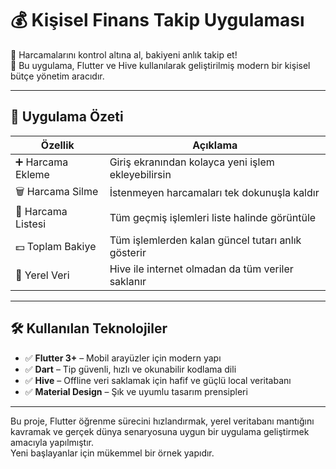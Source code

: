 # 💰 Kişisel Finans Takip Uygulaması

🧾 Harcamalarını kontrol altına al, bakiyeni anlık takip et!  
📱 Bu uygulama, Flutter ve Hive kullanılarak geliştirilmiş modern bir kişisel bütçe yönetim aracıdır.

---

## 📸 Uygulama Özeti

| Özellik            | Açıklama                                 |
|--------------------|-----------------------------------------|
| ➕ Harcama Ekleme    | Giriş ekranından kolayca yeni işlem ekleyebilirsin |
| 🗑️ Harcama Silme     | İstenmeyen harcamaları tek dokunuşla kaldır |
| 📃 Harcama Listesi   | Tüm geçmiş işlemleri liste halinde görüntüle |
| 💵 Toplam Bakiye     | Tüm işlemlerden kalan güncel tutarı anlık gösterir |
| 💾 Yerel Veri        | Hive ile internet olmadan da tüm veriler saklanır |

---

## 🛠️ Kullanılan Teknolojiler

- ✅ **Flutter 3+** – Mobil arayüzler için modern yapı  
- ✅ **Dart** – Tip güvenli, hızlı ve okunabilir kodlama dili  
- ✅ **Hive** – Offline veri saklamak için hafif ve güçlü local veritabanı  
- ✅ **Material Design** – Şık ve uyumlu tasarım prensipleri  

---



Bu proje, Flutter öğrenme sürecini hızlandırmak, yerel veritabanı mantığını kavramak ve gerçek dünya senaryosuna uygun bir uygulama geliştirmek amacıyla yapılmıştır.  
Yeni başlayanlar için mükemmel bir örnek yapıdır.
